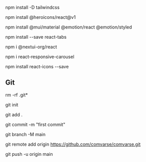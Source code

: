 npm install -D tailwindcss

npm install @heroicons/react@v1


npm install @mui/material @emotion/react @emotion/styled

npm install --save react-tabs

npm i @nextui-org/react

npm i react-responsive-carousel

npm install react-icons --save


## Git
rm -rf .git*  

git init 

git add . 

git commit -m "first commit" 

git branch -M main 

git remote add origin https://github.com/comvarse/comvarse.git

git push -u origin main  
